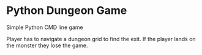 # Python Dungeon Game
Simple Python CMD line game

Player has to navigate a dungeon grid to find the exit. If the player lands on the monster they lose the game.
